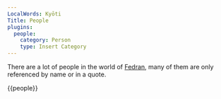 ```yaml
---
LocalWords: Kyōti
Title: People
plugins:
  people:
    category: Person
    type: Insert Category
---
```


There are a lot of people in the world of [Fedran](/), many of them are only referenced by name or in a quote.

{{people}}
